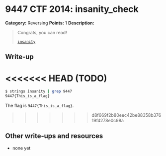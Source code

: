 # 9447 CTF 2014: insanity_check

**Category:** Reversing
**Points:** 1
**Description:**

> Congrats, you can read!
>
> [`insanity`](insanity)

## Write-up

<<<<<<< HEAD
(TODO)
=======
```bash
$ strings insanity | grep 9447
9447{This_is_a_flag}
```

The flag is `9447{This_is_a_flag}`.
>>>>>>> d8f669f2b80eec42be88358b37619f4278e0c98a

## Other write-ups and resources

* none yet
